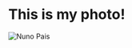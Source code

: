 # This is my photo!
![Nuno Pais](https://media-exp1.licdn.com/dms/image/C5603AQEC0C1jYoislA/profile-displayphoto-shrink_200_200/0?e=1591228800&v=beta&t=R2SgK8bBTLCqp6z9t7wRpLjMBhGE1ZmHv6YNiw1lkJc)
